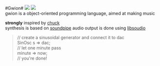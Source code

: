 #Gwion#
![](http://b.repl.ca/v1/version-pre--alpha-red.png)
![](http://b.repl.ca/v1/language-C-green.png)  
gwion is a object-oriented programming language, aimed at making music

**strongly** inspired by [chuck](http://chuck.stanford.edu/)  
synthesis is based on [soundpipe](http://paulbatchelor.github.io/proj/soundpipe.html)
audio output is done using [libsoudio](https://github.com/fennecdjay/libsoundio)  

> // create a sinusoidal generator and connect it to dac  
> SinOsc s => dac;  
> // let one minute pass  
> minute => now;  
> // you're done!
